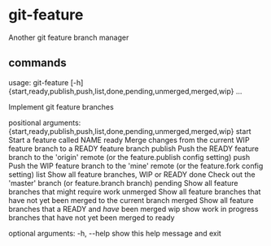 # git-feature

Another git feature branch manager

## commands

usage: git-feature [-h]
                   {start,ready,publish,push,list,done,pending,unmerged,merged,wip}
                   ...

Implement git feature branches

positional arguments:
  {start,ready,publish,push,list,done,pending,unmerged,merged,wip}
    start               Start a feature called NAME
    ready               Merge changes from the current WIP feature branch to a
                        READY feature branch
    publish             Push the READY feature branch to the 'origin' remote
                        (or the feature.publish config setting)
    push                Push the WIP feature branch to the 'mine' remote (or
                        the feature.fork config setting)
    list                Show all feature branches, WIP or READY
    done                Check out the 'master' branch (or feature.branch
                        branch)
    pending             Show all feature branches that might require work
    unmerged            Show all feature branches that have not yet been
                        merged to the current branch
    merged              Show all feature branches that a READY and *have* been
                        merged
    wip                 show work in progress branches that have not yet been
                        merged to ready

optional arguments:
  -h, --help            show this help message and exit
